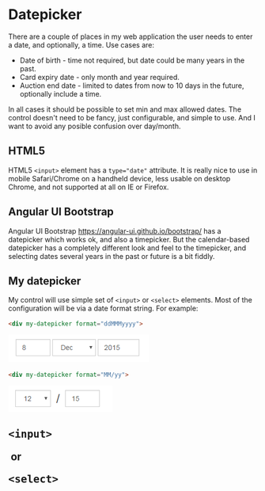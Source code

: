 # Datepicker

There are a couple of places in my web application the user needs to enter a date, and optionally, a time.
Use cases are:

 * Date of birth - time not required, but date could be many years in the past.
 * Card expiry date - only month and year required.
 * Auction end date - limited to dates from now to 10 days in the future, optionally include a time.

In all cases it should be possible to set min and max allowed dates.
The control doesn't need to be fancy, just configurable, and simple to use.
And I want to avoid any posible confusion over day/month.

## HTML5
HTML5 `<input>` element has a `type="date"` attribute.
It is really nice to use in mobile Safari/Chrome on a handheld device, less usable on desktop Chrome, and not supported at all on IE or Firefox.

## Angular UI Bootstrap

Angular UI Bootstrap https://angular-ui.github.io/bootstrap/ has a datepicker which works ok, and also a timepicker.
But the calendar-based datepicker has a completely different look and feel to the timepicker, and selecting dates several years in the past or future is a bit fiddly.

## My datepicker

My control will use simple set of `<input>` or `<select>` elements. Most of the configuration will be via a date format string. For example:

```HTML
<div my-datepicker format="ddMMMyyyy">
```

![Screenshot](https://github.com/MEAN-stack/Datepicker/blob/master/date1.png)

```HTML
<div my-datepicker format="MM/yy">
```

![Screenshot](https://github.com/MEAN-stack/Datepicker/blob/master/date2.png)

## <pre>&lt;input&gt;</pre>&nbsp;or&nbsp;<pre>&lt;select&gt;</pre>
